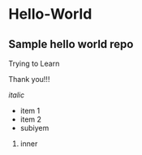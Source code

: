 # Hello-World


## Sample hello world repo

Trying to Learn

Thank you!!!

*italic*

- item 1
- item 2
 - subiyem
  1. inner

